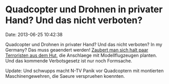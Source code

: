 Quadcopter und Drohnen in privater Hand? Und das nicht verboten?
================================================================

Date: 2013-06-25 10:42:38

Quadcopter und Drohnen in privater Hand? Und das nicht verboten? In my
Germany? Das muss geaendert werden! [Zaubert man sich halt paar
Terroristen aus dem
Hut](http://www.spiegel.de/politik/deutschland/sueddeutschland-razzien-wegen-anschlagsgefahr-durch-modellflugzeuge-a-907652.html),
die Anschlaege mit Modellflugzeugen planten. Und das kommende
Verbotsgesetz ist nur noch Formsache.

Update: Und schwupps macht N-TV Panik vor Quadcoptern mit montierten
Maschinengewehren, die Saeure verspruehen koennten.
